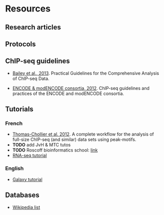 # Resources

## Research articles

## Protocols

## ChIP-seq guidelines

* [Bailey et al., 2013](http://journals.plos.org/ploscompbiol/article?id=10.1371/journal.pcbi.1003326). Practical Guidelines for the Comprehensive Analysis of ChIP-seq Data.

* [ENCODE & modENCODE consortia, 2012](http://www.ncbi.nlm.nih.gov/pmc/articles/PMC3431496/). ChIP-seq guidelines and practices of the ENCODE and modENCODE consortia.

## Tutorials

### French

* [Thomas-Chollier et al. 2012](http://www.nature.com/nprot/journal/v7/n8/full/nprot.2012.088.html). A complete workflow for the analysis of full-size ChIP-seq (and similar) data sets using peak-motifs.
* **TODO** add JvH & MTC tutos
* **TODO** Roscoff bioinformatics school: [link](http://ecole-bioinfo-aviesan.sb-roscoff.fr/archives-2014)
* [RNA-seq tutorial](http://bioinfo-fr.net/lanalyse-de-donnees-rna-seq-mode-demploi)

### English

* [Galaxy tutorial](https://wiki.galaxyproject.org/Learn)

## Databases

* [Wikipedia list](https://en.wikipedia.org/wiki/List_of_biological_databases)


